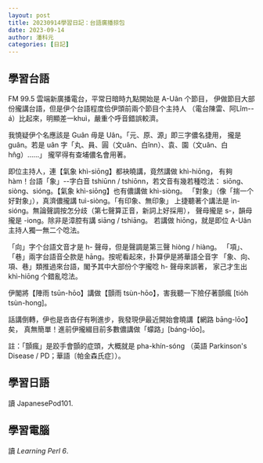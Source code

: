 ```yaml
---
layout: post
title: 20230914學習日記：台語廣播掠包
date: 2023-09-14
author: 潘科元
categories: [日記]
---
```

## 學習台語

FM 99.5 雲端新廣播電台，平常日暗時九點開始是 A-Uân 个節目，
伊做節目大部份攏講台語，但是伊个台語程度佮伊頭前兩个節目个主持人
（電台陳雷、阿Lîm--á）比起來，明顯差一khuì，嚴重个呼音錯誤較濟。

我憢疑伊个名應該是 Guân 毋是 Uân。「元、原、源」即三字儂名捷用，
攏是 guân。若是 uân 字「丸、員、圓（文uân、白înn）、袁、園（文uân、白hn̂g）……」
攏罕得有查埔儂名會用著。

即位主持人，連【氣象 khì-siōng】都袂曉講，竟然講做 khì-hiōng，
有夠 hàm！台語「象」\--字白音 tshiūnn / tshiōnn，若文音有幾若種唸法：
siōng、siòng、sióng。【氣象 khì-siōng】也有儂講做 khì-siòng。
「對象」（像「揣一个好對象」），真濟儂攏講 tuì-siòng。「有印象、無印象」
上捷聽著个講法是 ìn-sióng。無論聲調按怎分歧（第七聲算正音，新詞上好採用），
聲母攏是 s-，韻母攏是 -iong。除非是漳腔有講 siāng / tshiāng。
若講做 hiōng，就是即位 A-Uân 主持人獨一無二个唸法。

「向」字个台語文音才是 h- 聲母，但是聲調是第三聲 hiòng / hiàng。
「項」、「巷」兩字台語音仝款是 hāng。按呢看起來，扑算伊是將華語仝音字
「象、向、項、巷」類推過來台語，閣予其中大部份个字攏唸 h- 聲母來誤著，
家己才生出 khì-hiōng 个錯亂唸法。

伊閣將【陣雨 tsūn-hōo】講做【顫雨 tsùn-hōo】，害我聽一下險仔著顫瘋
[tio̍h tsùn-hong]。
 
話講倒轉，伊也是沓沓仔有咧進步，我發現伊最近開始會曉講【網路 bāng-lōo】矣，
真無簡單！進前伊攏綴目前多數儂講做「蠓路」[báng-lōo]。

註：「顫瘋」是跤手會顫的症頭，大概就是 pha-khín-sóng
（英語 Parkinson's Disease / PD；華語〔帕金森氏症〕）。

## 學習日語

讀 JapanesePod101.

## 學習電腦

讀 *Learning Perl 6*.

